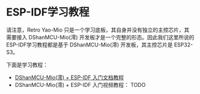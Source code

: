 # ESP-IDF学习教程

请注意，Retro Yao-Mio 只是一个学习底板，其自身并没有独立的主控芯片，其需要接入 DShanMCU-Mio(澪) 开发板才是一个完整的形态。因此我们这里所说的ESP-IDF学习教程都是基于 DShanMCU-Mio(澪) 开发板，其主控芯片是 ESP32-S3。

下面是学习教程：

- [DShanMCU-Mio(澪) + ESP-IDF 入门文档教程](DShanMCU-Mio/ESP-IDF/chapter1-1)
- DShanMCU-Mio(澪) + ESP-IDF 入门视频教程： TODO
